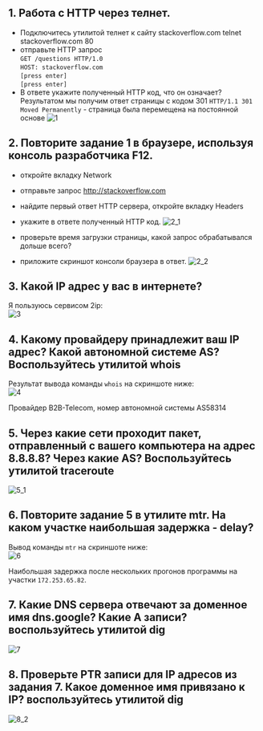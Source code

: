 ## 1. Работа c HTTP через телнет.
* Подключитесь утилитой телнет к сайту stackoverflow.com telnet stackoverflow.com 80
* отправьте HTTP запрос  
``GET /questions HTTP/1.0``  
``HOST: stackoverflow.com``  
``[press enter]``  
``[press enter]``  
* В ответе укажите полученный HTTP код, что он означает?  
Результатом мы получим ответ страницы с кодом 301 ``HTTP/1.1 301 Moved Permanently`` - страница была перемещена на постоянной основе
![1](https://user-images.githubusercontent.com/68470186/136691948-2e058666-076b-4af1-bfb1-327ba548aa78.png)

## 2. Повторите задание 1 в браузере, используя консоль разработчика F12.
* откройте вкладку Network
* отправьте запрос http://stackoverflow.com
* найдите первый ответ HTTP сервера, откройте вкладку Headers
* укажите в ответе полученный HTTP код.
![2_1](https://user-images.githubusercontent.com/68470186/136691953-87117330-7321-4f6d-a148-6786018df084.png)

* проверьте время загрузки страницы, какой запрос обрабатывался дольше всего?
* приложите скриншот консоли браузера в ответ.
![2_2](https://user-images.githubusercontent.com/68470186/136691955-51e732ad-884c-46c5-b864-c6ef6be0a5fc.png)


## 3. Какой IP адрес у вас в интернете?
Я пользуюсь сервисом 2ip:  
![3](https://user-images.githubusercontent.com/68470186/136691960-32140e96-83bd-486a-8a61-82ef06427d30.png)


## 4. Какому провайдеру принадлежит ваш IP адрес? Какой автономной системе AS? Воспользуйтесь утилитой whois
Результат вывода команды ``whois`` на скриншоте ниже:  
![4](https://user-images.githubusercontent.com/68470186/136691966-0cf1f383-a6a6-4ce8-bddb-9a116831224f.png)


Провайдер B2B-Telecom, номер автономной системы AS58314

## 5. Через какие сети проходит пакет, отправленный с вашего компьютера на адрес 8.8.8.8? Через какие AS? Воспользуйтесь утилитой traceroute
![5_1](https://user-images.githubusercontent.com/68470186/136691988-bf719aca-ddc3-41b8-aa6e-54646dcf8676.png)


## 6. Повторите задание 5 в утилите mtr. На каком участке наибольшая задержка - delay?
Вывод команды ``mtr`` на скриншоте ниже:  
![6](https://user-images.githubusercontent.com/68470186/136691999-22d98b7f-ec15-4bd9-ab53-d117a1647157.png)


Наибольшая задержка после нескольких прогонов программы на участки ``172.253.65.82``.

## 7. Какие DNS сервера отвечают за доменное имя dns.google? Какие A записи? воспользуйтесь утилитой dig
![7](https://user-images.githubusercontent.com/68470186/136692004-326ae196-ebbd-457b-b4c2-89e8c0b9ee6c.png)


## 8. Проверьте PTR записи для IP адресов из задания 7. Какое доменное имя привязано к IP? воспользуйтесь утилитой dig
![8_2](https://user-images.githubusercontent.com/68470186/136692032-cb2fd0f0-77ee-4455-9213-97bf0e552960.png)

